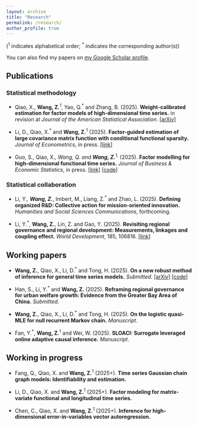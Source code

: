 ```yaml
---
layout: archive
title: "Research"
permalink: /research/
author_profile: true
---
```

(<sup>1</sup> indicates alphabetical order; <sup>*</sup> indicates the corresponding author(s))

You can also find my papers on [my Google Scholar profile](https://scholar.google.com/citations?user=W-gAOSoAAAAJ&hl=zh-CN).

## Publications

### Statistical methodology

- Qiao, X., **Wang, Z.**<sup>1</sup>, Yao, Q.<sup>*</sup> and Zhang, B. (2025). **Weight-calibrated estimation for factor models of high-dimensional time series.** in revision at _Journal of the American Statistical Association_. [[arXiv]](https://arxiv.org/abs/2505.01357)

- Li, D., Qiao, X.<sup>*</sup> and **Wang, Z.**<sup>1</sup> (2025). **Factor-guided estimation of large covariance matrix function with conditional functional sparsity.** _Journal of Econometrics_, in press. [[link]](https://doi.org/10.1016/j.jeconom.2025.106070)

- Guo, S., Qiao, X.<sup>*</sup>, Wang, Q. and **Wang, Z.**<sup>1,*</sup> (2025). **Factor modelling for high-dimensional functional time series.** _Journal of Business & Economic Statistics_, in press. [[link]](https://doi.org/10.1080/07350015.2025.2505493) [[code]](https://github.com/qswangstat/FMHDFTS)


### Statistical collaboration
- Li, Y.<sup>*</sup>, **Wang, Z.**<sup>*</sup>, Imbert, M., Liang, Z.<sup>*</sup> and Zhao, L. (2025). **Defining organized R\&D: Collective action for mission-oriented innovation.** _Humanities and Social Sciences Communications_, forthcoming. 

- Li, Y.<sup>*</sup>, **Wang, Z.**, Lin, Z. and Gao, Y. (2025). **Revisiting regional governance and regional development: Measurements, linkages and coupling effect.** _World Development_, 185, 106816. [[link]](https://doi.org/10.1016/j.worlddev.2024.106816)


## Working papers

- **Wang, Z.**, Qiao, X., Li, D.<sup>*</sup> and Tong, H. (2025). **On a new robust method of inference for general time series models.** _Submitted_. [[arXiv]](https://arxiv.org/abs/2503.08655) [[code]](https://github.com/wangzh-stat/TSQMLE)

- Han, S., Li, Y.<sup>*</sup> and **Wang, Z.** (2025). **Reframing regional governance for urban welfare growth: Evidence from the Greater Bay Area of China.** _Submitted_.

- **Wang, Z.**, Qiao, X., Li, D.<sup>*</sup> and Tong, H. (2025). **On the logistic quasi-MLE for null recurrent Markov chain.** _Manuscript_.

- Fan, Y.<sup>*</sup>, **Wang, Z.**<sup>1</sup> and Wei, W. (2025). **SLOACI: Surrogate leveraged online adaptive causal inference.** _Manuscript_.


## Working in progress

- Fang, Q., Qiao, X. and **Wang, Z.**<sup>1</sup> (2025+). **Time series Gaussian chain graph models: Identifiability and estimation.**

- Li, D., Qiao, X. and **Wang, Z.**<sup>1</sup> (2025+). **Factor modeling for matrix-variate functional and longitudinal time series.**

- Chen, C., Qiao, X. and **Wang, Z.**<sup>1</sup> (2025+). **Inference for high-dimensional error-in-variables vector autoregression.**


